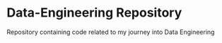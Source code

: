 # Data-Engineering Repository 

Repository containing code related to my journey into Data Engineering
